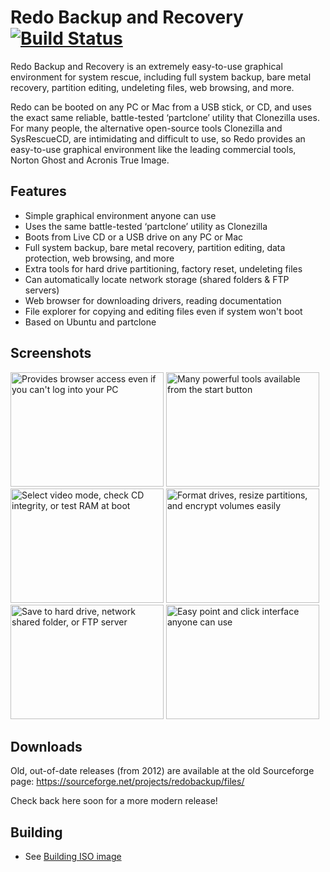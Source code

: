 # Redo Backup and Recovery [![Build Status](https://travis-ci.org/redobackup/redobackup.svg?branch=master)](https://travis-ci.org/redobackup/redobackup) 

Redo Backup and Recovery is an extremely easy-to-use graphical environment for system rescue, including full system backup, bare metal recovery, partition editing, undeleting files, web browsing, and more.

Redo can be booted on any PC or Mac from a USB stick, or CD, and uses the exact same reliable, battle-tested ‘partclone’ utility that Clonezilla uses. For many people, the alternative open-source tools Clonezilla and SysRescueCD, are intimidating and difficult to use, so Redo provides an easy-to-use graphical environment like the leading commercial tools, Norton Ghost and Acronis True Image.

## Features

* Simple graphical environment anyone can use
* Uses the same battle-tested ‘partclone’ utility as Clonezilla 
* Boots from Live CD or a USB drive on any PC or Mac
* Full system backup, bare metal recovery, partition editing, data protection, web browsing, and more
* Extra tools for hard drive partitioning, factory reset, undeleting files
* Can automatically locate network storage (shared folders & FTP servers)
* Web browser for downloading drivers, reading documentation
* File explorer for copying and editing files even if system won't boot
* Based on Ubuntu and partclone

## Screenshots

<a href="docs/images/screenshot.select.an.option.jpeg"><img width=245 height=183 src="docs/images/screenshot.select.an.option.jpeg" alt="Provides browser access even if you can't log into your PC"></a>
<a href="docs/images/screenshot.partitioning.jpeg"><img width=245 height=183 src="docs/images/screenshot.partitioning.jpeg" alt="Many powerful tools available from the start button"></a>
<a href="docs/images/screenshot.start.menu.tools.jpeg"><img width=245 height=183 src="docs/images/screenshot.start.menu.tools.jpeg" alt="Select video mode, check CD integrity, or test RAM at boot"></a>
<a href="docs/images/screenshot.firefox.web.browsing.jpeg"><img width=245 height=183 src="docs/images/screenshot.firefox.web.browsing.jpeg" alt="Format drives, resize partitions, and encrypt volumes easily"></a>
<a href="docs/images/screenshot.select.backup.destination.drive.jpeg"><img width=245 height=183 src="docs/images/screenshot.select.backup.destination.drive.jpeg" alt="Save to hard drive, network shared folder, or FTP server"></a>
<a href="docs/images/screenshot.boot.menu.jpeg"><img width=245 height=183 src="docs/images/screenshot.boot.menu.jpeg" alt="Easy point and click interface anyone can use"></a>

## Downloads

Old, out-of-date releases (from 2012) are available at the old Sourceforge page: https://sourceforge.net/projects/redobackup/files/

Check back here soon for a more modern release!

## Building 

- See [Building ISO image](docs/build_instructions/BUILD.ISO.IMAGE.md)
